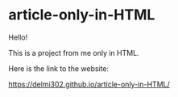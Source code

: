 # article-only-in-HTML

Hello!

This is a project from me only in HTML. 

Here is the link to the website:

https://delmi302.github.io/article-only-in-HTML/
